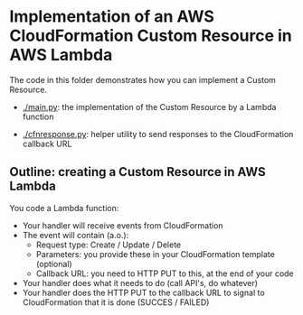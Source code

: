 # Implementation of an AWS CloudFormation Custom Resource in AWS Lambda

The code in this folder demonstrates how you can implement a Custom Resource.

- [./main.py](./main.py): the implementation of the Custom Resource by a Lambda function

- [./cfnresponse.py](./cfnresponse.py): helper utility to send responses to the CloudFormation callback URL

## Outline: creating a Custom Resource in AWS Lambda

You code a Lambda function:

- Your handler will receive events from CloudFormation
- The event will contain (a.o.):
  - Request type: Create / Update / Delete
  - Parameters: you provide these in your CloudFormation template (optional)
  - Callback URL: you need to HTTP PUT to this, at the end of your code
- Your handler does what it needs to do (call API's, do whatever)
- Your handler does the HTTP PUT to the callback URL to signal to CloudFormation that it is done (SUCCES / FAILED)
